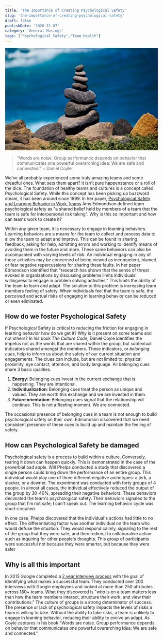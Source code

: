 ```yaml
---
title: 'The Importance of Creating Psychological Safety'
slug: 'the-importance-of-creating-psychological-safety'
draft: false
publishDate: '2020-12-07'
category: 'General Musings'
tags: ["Psychological Safety","Team Health"]
---
```

![The Importance of Creating Psychological Safety](images/oceanside-stacked-rocks.jpg#center)

> "Words are noise. Group performance depends on behavior that communicates one powerful overarching idea: We are safe and connected." ~ Daniel Coyle

We've all probably experienced some truly amazing teams and some dreadful ones. What sets them apart? It isn't pure happenstance or a roll of the dice. The foundation of healthy teams and cultures is a concept called Psychological Safety. While this concept has been picking up buzzword steam, it has been around since 1999. In her paper, [Psychological Safety and Learning Behavior in Work Teams](https://doi.org/10.2307/2666999) Amy Edmondson defined team psychological safety as "a shared belief held by members of a team that the team is safe for interpersonal risk taking". Why is this so important and how can teams work to create it?

Within any given team, it is necessary to engage in learning behaviors. Learning behaviors are a means for the team to collect and process data to allow the team to adapt and improve. This can be found in sharing feedback, asking for help, admitting errors and working to identify means of avoiding them in the future and more. These same behaviors can also be accompanied with varying levels of risk. An individual engaging in any of these activities may be concerned of being viewed as incompetent, blamed, or fear negative repercussions for sharing these faults. In her paper Edmondson identified that "research has shown that the sense of threat evoked in organizations by discussing problems limits individuals' willingness to engage in problem solving activities." This limits the ability of the team to learn and adapt. The solution to this problem is increasing team members feeling of safety. When individuals feel that the team is safe, the perceived and actual risks of engaging in learning behavior can be reduced or even eliminated.

## How do we foster Psychological Safety

If Psychological Safety is critical to reducing the friction for engaging in learning behavior how do we get it? Why is it present on some teams and not others? In his book _The Culture Code_, Daniel Coyle identifies the impetus not as the words that are shared within the group, but subtextual indicators shared amongst the members. These indicators, or _belonging cues_, help to inform us about the safety of our current situation and engagements. The clues can include, but are not limited to: physical proximity, eye contact, attention, and body language. All belonging cues share 3 basic qualities.

1. **Energy**: Belonging cues invest in the current exchange that is happening. They are intentional.
2. **Individualization**: Belonging cues treat the person as unique and valued. They are worth this exchange and we are invested in them.
3. **Future orientation**: Belonging cues signal that the relationship will continue. This is not a fleeting moment. We are connected.

The occasional presence of belonging cues in a team is not enough to build psychological safety on their own. Edmondson discovered that we need consistent presence of these cues to build up and maintain the feeling of safety.

## How can Psychological Safety be damaged

Psychological safety is a process to build within a culture. Conversely, tearing it down can happen quickly. This is demonstrated in the case of the proverbial bad apple. Will Phelps conducted a study that discovered a single person could bring down the performance of an entire group. This individual would play one of three different negative archetypes: a jerk, a slacker, or a downer. The experiment was conducted with forty groups of 4 people. In almost all cases, the individual effectively reduced the output of the group by 30-40%, spreading their negative behaviors. These behaviors decimated the team's psychological safety. Their behaviors signaled to the group that I'm not safe; I can't speak out. The learning behavior cycle was short-circuited.

In one case, Phelps discovered that the individual's actions had little to no effect. The differentiating factor was another individual on the team who would defuse the situation. They would respond calmly, signaling to the rest of the group that they were safe, and then redirect to collaborative action such as inquiring for other people's thoughts. This group of participants were successful not because they were smarter, but because they were safer

## Why is all this important

In 2015 Google completed a [2 year interview process](https://rework.withgoogle.com/blog/five-keys-to-a-successful-google-team/) with the goal of identifying what makes a successful team. They conducted over 200 interviews with Google employees and looked at more than 250 attributes across 180+ teams. What they discovered is "_who_ is on a team matters less than how the team members interact, structure their work, and view their contributions." The culture of groups is a strong determinator of success. The presence or lack of psychological safety impacts the levels of risks a team is willing to take. Without the ability to take risks, a team is unlikely to engage in learning behavior, reducing their ability to evolve an adapt. As Coyle captures in his book "Words are noise. Group performance depends on behavior that communicates one powerful overarching idea: We are safe and connected."
